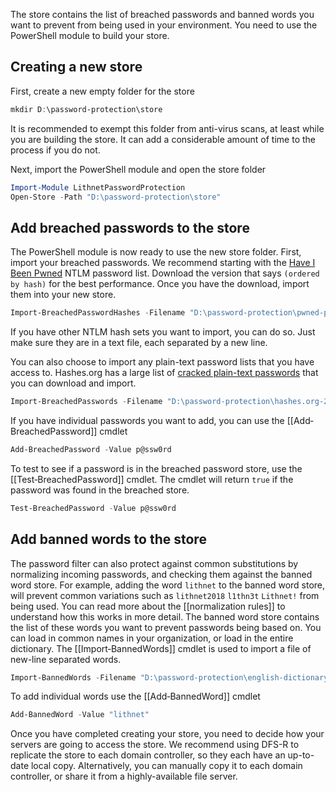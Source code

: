The store contains the list of breached passwords and banned words you want to prevent from being used in your environment. You need to use the PowerShell module to build your store. 

## Creating a new store
First, create a new empty folder for the store
```powershell
mkdir D:\password-protection\store
```

It is recommended to exempt this folder from anti-virus scans, at least while you are building the store. It can add a considerable amount of time to the process if you do not.

Next, import the PowerShell module and open the store folder
```powershell
Import-Module LithnetPasswordProtection
Open-Store -Path "D:\password-protection\store"
```
## Add breached passwords to the store
The PowerShell module is now ready to use the new store folder. First, import your breached passwords. We recommend starting with the [Have I Been Pwned](https://haveibeenpwned.com/Passwords) NTLM password list. Download the version that says `(ordered by hash)` for the best performance. Once you have the download, import them into your new store.

```powershell
Import-BreachedPasswordHashes -Filename "D:\password-protection\pwned-passwords-ntlm-ordered-by-hash.txt"
```

If you have other NTLM hash sets you want to import, you can do so. Just make sure they are in a text file, each separated by a new line.

You can also choose to import any plain-text password lists that you have access to. Hashes.org has a large list of [cracked plain-text passwords](https://hashes.org/left.php) that you can download and import.

```powershell
Import-BreachedPasswords -Filename "D:\password-protection\hashes.org-2018.txt"
```

If you have individual passwords you want to add, you can use the [[Add‐BreachedPassword]] cmdlet

```powershell
Add-BreachedPassword -Value p@ssw0rd
```

To test to see if a password is in the breached password store, use the [[Test‐BreachedPassword]] cmdlet. The cmdlet will return `true` if the password was found in the breached store.
```powershell
Test-BreachedPassword -Value p@ssw0rd
```

## Add banned words to the store
The password filter can also protect against common substitutions by normalizing incoming passwords, and checking them against the banned word store. For example, adding the word `lithnet` to the banned word store, will prevent common variations such as `lithnet2018` `l1thn3t` `Lithnet!` from being used. You can read more about the [[normalization rules]] to understand how this works in more detail. The banned word store contains the list of these words you want to prevent passwords being based on. You can load in common names in your organization, or load in the entire dictionary. The [[Import‐BannedWords]] cmdlet is used to import a file of new-line separated words.

```powershell
Import-BannedWords -Filename "D:\password-protection\english-dictionary-words.txt"
```

To add individual words use the [[Add‐BannedWord]] cmdlet

```powershell
Add-BannedWord -Value "lithnet"
```

Once you have completed creating your store, you need to decide how your servers are going to access the store. We recommend using DFS-R to replicate the store to each domain controller, so they each have an up-to-date local copy. Alternatively, you can manually copy it to each domain controller, or share it from a highly-available file server. 